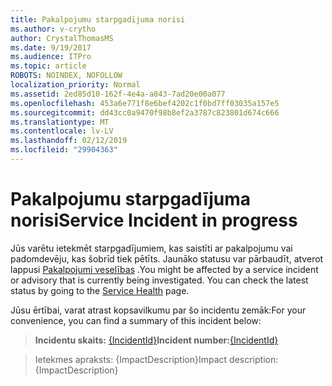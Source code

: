 ```yaml
---
title: Pakalpojumu starpgadījuma norisi
ms.author: v-crytho
author: CrystalThomasMS
ms.date: 9/19/2017
ms.audience: ITPro
ms.topic: article
ROBOTS: NOINDEX, NOFOLLOW
localization_priority: Normal
ms.assetid: 2ed85d10-162f-4e4a-a843-7ad20e00a077
ms.openlocfilehash: 453a6e771f8e6bef4202c1f0bd7ff03035a157e5
ms.sourcegitcommit: dd43cc0a9470f98b8ef2a3787c823801d674c666
ms.translationtype: MT
ms.contentlocale: lv-LV
ms.lasthandoff: 02/12/2019
ms.locfileid: "29904363"
---
```

# <a name="service-incident-in-progress"></a><span data-ttu-id="c81a7-102">Pakalpojumu starpgadījuma norisi</span><span class="sxs-lookup"><span data-stu-id="c81a7-102">Service Incident in progress</span></span>

<span data-ttu-id="c81a7-p101">Jūs varētu ietekmēt starpgadījumiem, kas saistīti ar pakalpojumu vai padomdevēju, kas šobrīd tiek pētīts. Jaunāko statusu var pārbaudīt, atverot lappusi [Pakalpojumi veselības](https://admin.microsoft.com/adminportal/home#/servicehealth) .</span><span class="sxs-lookup"><span data-stu-id="c81a7-p101">You might be affected by a service incident or advisory that is currently being investigated. You can check the latest status by going to the [Service Health](https://admin.microsoft.com/adminportal/home#/servicehealth) page.</span></span> 
  
<span data-ttu-id="c81a7-105">Jūsu ērtībai, varat atrast kopsavilkumu par šo incidentu zemāk:</span><span class="sxs-lookup"><span data-stu-id="c81a7-105">For your convenience, you can find a summary of this incident below:</span></span>
  
> <span data-ttu-id="c81a7-106">**Incidentu skaits:** [{IncidentId}](https://admin.microsoft.com/adminportal/home#/servicehealth)</span><span class="sxs-lookup"><span data-stu-id="c81a7-106">**Incident number:**[{IncidentId}](https://admin.microsoft.com/adminportal/home#/servicehealth)</span></span>
    
> <span data-ttu-id="c81a7-107">Ietekmes apraksts: {ImpactDescription}</span><span class="sxs-lookup"><span data-stu-id="c81a7-107">Impact description: {ImpactDescription}</span></span>
    

